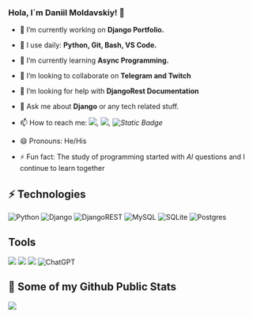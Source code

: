 ### Hola, I`m Daniil Moldavskiy! 👋

- 🔭 I’m currently working on **Django Portfolio.**
- 🚀 I use daily: **Python, Git, Bash, VS Code.**
- 🌱 I’m currently learning **Async Programming.**
- 👯 I’m looking to collaborate on **Telegram and Twitch**
- 🤔 I’m looking for help with **DjangoRest Documentation**
- 💬 Ask me about **Django** or any tech related stuff.
- 📫 How to reach me: *[<img src="https://img.shields.io/badge/-@Sad_Manners-0088CC?style=flat&logo=Telegram&logoColor=white">](https://t.me/Sad_Manners), [<img src="https://img.shields.io/badge/-Superpon4ik-8e00ff?style=flat&logo=Twitch&logoColor=white">](https://www.twitch.tv/superpon4ik), <img alt="Static Badge" src="https://img.shields.io/badge/py%40moldavskiy.ru-yellow?style=flat&color=ffff52&link=mailto%3Apy%40moldavskiy.ru">*

- 😄 Pronouns: He/His
- ⚡ Fun fact: The study of programming started with *AI* questions and I continue to learn together

## ⚡ Technologies
![Python](https://img.shields.io/badge/py-3670A0?style=for-the-badge&logo=python&logoColor=ffdd54) ![Django](https://img.shields.io/badge/django-%23092E20.svg?style=for-the-badge&logo=django&logoColor=white) ![DjangoREST](https://img.shields.io/badge/DJANGO-REST-ff1709?style=for-the-badge&logo=django&logoColor=white&color=ff1709&labelColor=gray) ![MySQL](https://img.shields.io/badge/mysql-000000.svg?style=for-the-badge&logo=mysql&logoColor=white) 
 	![SQLite](https://img.shields.io/badge/sqlite-%2307405e.svg?style=for-the-badge&logo=sqlite&logoColor=white) ![Postgres](https://img.shields.io/badge/postgres-%23316192.svg?style=for-the-badge&logo=postgresql&logoColor=white)
##  Tools
<img src="https://camo.githubusercontent.com/ee789fdcb588501cae8eade82ac9ed8bbd78069afb20ada7927c4764432fc40f/68747470733a2f2f696d672e736869656c64732e696f2f62616467652f2d4769742d626c61636b3f7374796c653d666c61742d737175617265266c6f676f3d676974"> <img src="https://camo.githubusercontent.com/ef6cf50bf9b90b26f298f3619057eb8b436363088459478449a6335fa8fe2184/68747470733a2f2f696d672e736869656c64732e696f2f62616467652f2d4769744875622d3138313731373f7374796c653d666c61742d737175617265266c6f676f3d676974687562"> [<img src="https://github.com/NoBadVibes79/NoBadVibes79/assets/130629231/6b5add86-5926-4c3a-954a-2e4eff658f7b">](https://code.visualstudio.com/) ![ChatGPT](https://img.shields.io/badge/chatGPT-74aa9c?style=for-the-badge&logo=openai&logoColor=white)
## 🔭 Some of my Github Public Stats
<img src="https://github-readme-stats.vercel.app/api?username=NoBadVibes79&&show_icons=true&title_color=ffb8c6&icon_color=bb2acf&text_color=00cfff&bg_color=151515">
